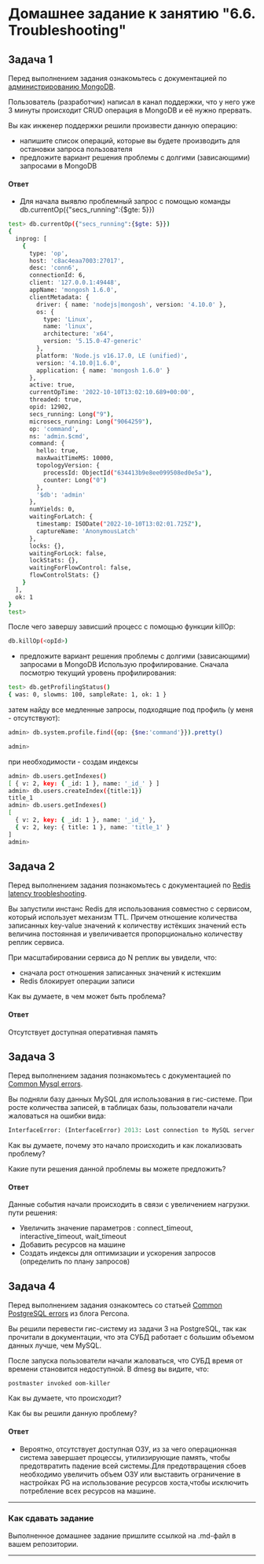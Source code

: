 # Домашнее задание к занятию "6.6. Troubleshooting"

## Задача 1

Перед выполнением задания ознакомьтесь с документацией по [администрированию MongoDB](https://docs.mongodb.com/manual/administration/).

Пользователь (разработчик) написал в канал поддержки, что у него уже 3 минуты происходит CRUD операция в MongoDB и её 
нужно прервать. 

Вы как инженер поддержки решили произвести данную операцию:
- напишите список операций, которые вы будете производить для остановки запроса пользователя
- предложите вариант решения проблемы с долгими (зависающими) запросами в MongoDB

#### Ответ
- Для начала выявлю проблемный запрос с помощью команды db.currentOp({"secs_running":{$gte: 5}})
```bash
test> db.currentOp({"secs_running":{$gte: 5}})
{
  inprog: [
    {
      type: 'op',
      host: 'c8ac4eaa7003:27017',
      desc: 'conn6',
      connectionId: 6,
      client: '127.0.0.1:49448',
      appName: 'mongosh 1.6.0',
      clientMetadata: {
        driver: { name: 'nodejs|mongosh', version: '4.10.0' },
        os: {
          type: 'Linux',
          name: 'linux',
          architecture: 'x64',
          version: '5.15.0-47-generic'
        },
        platform: 'Node.js v16.17.0, LE (unified)',
        version: '4.10.0|1.6.0',
        application: { name: 'mongosh 1.6.0' }
      },
      active: true,
      currentOpTime: '2022-10-10T13:02:10.689+00:00',
      threaded: true,
      opid: 12902,
      secs_running: Long("9"),
      microsecs_running: Long("9064259"),
      op: 'command',
      ns: 'admin.$cmd',
      command: {
        hello: true,
        maxAwaitTimeMS: 10000,
        topologyVersion: {
          processId: ObjectId("634413b9e8ee099508ed0e5a"),
          counter: Long("0")
        },
        '$db': 'admin'
      },
      numYields: 0,
      waitingForLatch: {
        timestamp: ISODate("2022-10-10T13:02:01.725Z"),
        captureName: 'AnonymousLatch'
      },
      locks: {},
      waitingForLock: false,
      lockStats: {},
      waitingForFlowControl: false,
      flowControlStats: {}
    }
  ],
  ok: 1
}
test>
```
После чего завершу зависший процесс с помощью функции killOp:
```bash
db.killOp(<opId>)
```

- предложите вариант решения проблемы с долгими (зависающими) запросами в MongoDB
Использую профилирование.
Сначала посмотрю текущий уровень профилирования:
```bash
test> db.getProfilingStatus()
{ was: 0, slowms: 100, sampleRate: 1, ok: 1 }
```
затем найду все медленные запросы, подходящие под профиль (у меня - отсутствуют):
```bash
admin> db.system.profile.find({op: {$ne:'command'}}).pretty()

admin>
```
при необходимости -  создам индексы
```bash
admin> db.users.getIndexes()
[ { v: 2, key: { _id: 1 }, name: '_id_' } ]
admin> db.users.createIndex({title:1})
title_1
admin> db.users.getIndexes()
[
  { v: 2, key: { _id: 1 }, name: '_id_' },
  { v: 2, key: { title: 1 }, name: 'title_1' }
]
admin>
```


## Задача 2

Перед выполнением задания познакомьтесь с документацией по [Redis latency troobleshooting](https://redis.io/topics/latency).

Вы запустили инстанс Redis для использования совместно с сервисом, который использует механизм TTL. 
Причем отношение количества записанных key-value значений к количеству истёкших значений есть величина постоянная и
увеличивается пропорционально количеству реплик сервиса. 

При масштабировании сервиса до N реплик вы увидели, что:
- сначала рост отношения записанных значений к истекшим
- Redis блокирует операции записи

Как вы думаете, в чем может быть проблема?

#### Ответ
Отсутствует доступная оперативная память
 
## Задача 3

Перед выполнением задания познакомьтесь с документацией по [Common Mysql errors](https://dev.mysql.com/doc/refman/8.0/en/common-errors.html).

Вы подняли базу данных MySQL для использования в гис-системе. При росте количества записей, в таблицах базы,
пользователи начали жаловаться на ошибки вида:
```python
InterfaceError: (InterfaceError) 2013: Lost connection to MySQL server during query u'SELECT..... '
```

Как вы думаете, почему это начало происходить и как локализовать проблему?

Какие пути решения данной проблемы вы можете предложить?

#### Ответ
Данные события начали происходить в связи с увеличением нагрузки.
пути решения:
- Увеличить значение параметров : connect_timeout, interactive_timeout, wait_timeout
- Добавить ресурсов на машине
- Создать индексы для оптимизации  и ускорения запросов (определить по плану запросов)

## Задача 4

Перед выполнением задания ознакомтесь со статьей [Common PostgreSQL errors](https://www.percona.com/blog/2020/06/05/10-common-postgresql-errors/) из блога Percona.

Вы решили перевести гис-систему из задачи 3 на PostgreSQL, так как прочитали в документации, что эта СУБД работает с 
большим объемом данных лучше, чем MySQL.

После запуска пользователи начали жаловаться, что СУБД время от времени становится недоступной. В dmesg вы видите, что:

`postmaster invoked oom-killer`

Как вы думаете, что происходит?

Как бы вы решили данную проблему?

#### Ответ

- Вероятно, отсутствует доступная ОЗУ, из за чего операционная система завершает процессы, утилизирующие память, чтобы предотвратить падение всей системы.Для предотвращения сбоев  необходимо увеличить объем ОЗУ или выставить ограничение в настройках PG на использование ресурсов хоста,чтобы исключить потребление всех ресурсов на машине.
---

### Как cдавать задание

Выполненное домашнее задание пришлите ссылкой на .md-файл в вашем репозитории.

---
